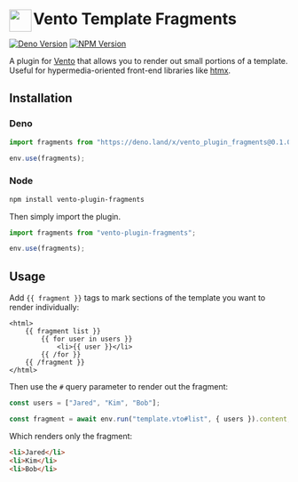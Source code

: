 <h1>
<img align="left" width="40" src="https://raw.githubusercontent.com/ventojs/vento/main/docs/icon.svg"></img>
Vento Template Fragments
</h1>

[![Deno Version](https://deno.land/badge/vento_plugin_fragments/version)](https://deno.land/x/vento_plugin_fragments)
[![NPM Version](https://img.shields.io/npm/v/vento-plugin-fragments)](https://www.npmjs.com/package/vite-plugin-bundle-scripts)

A plugin for [Vento](https://vento.js.org) that allows you to render out small portions of a template.
Useful for hypermedia-oriented front-end libraries like [htmx](https://htmx.org).

## Installation ##

### Deno

```js
import fragments from "https://deno.land/x/vento_plugin_fragments@0.1.0/mod.ts"

env.use(fragments);
```

### Node

```bash
npm install vento-plugin-fragments
```
Then simply import the plugin.
```js
import fragments from "vento-plugin-fragments";

env.use(fragments);
```

## Usage

Add `{{ fragment }}` tags to mark sections of the template you want to render individually:

```nunjucks
<html>
    {{ fragment list }}
        {{ for user in users }}
            <li>{{ user }}</li>
        {{ /for }}
    {{ /fragment }}
</html>
```
Then use the `#` query parameter to render out the fragment:

```js
const users = ["Jared", "Kim", "Bob"];

const fragment = await env.run("template.vto#list", { users }).content;
```

Which renders only the fragment:

```html
<li>Jared</li>
<li>Kim</li>
<li>Bob</li>
```

